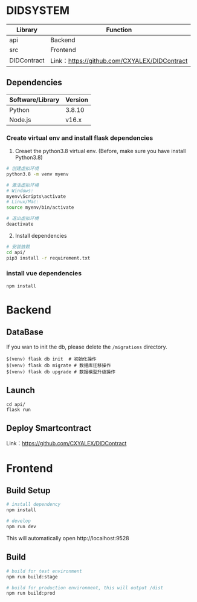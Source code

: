 # DIDSYSTEM 

| Library | Function |
|-----------------|-------|
| api           | Backend |
| src            | Frontend      |
| DIDContract          |   Link：https://github.com/CXYALEX/DIDContract  |
## Dependencies

| Software/Library | Version              | 
|-----------------|----------------------|
| Python          | 3.8.10                 | 
| Node.js         | v16.x            |    

### Create virtual env and install flask dependencies
1. Creaet the python3.8 virtual env. (Before, make sure you have install Python3.8)
```bash
# 创建虚拟环境
python3.8 -m venv myenv

# 激活虚拟环境
# Windows:
myenv\Scripts\activate
# Linux/Mac:
source myenv/bin/activate

# 退出虚拟环境
deactivate
```
2. Install dependencies
```bash
# 安装依赖
cd api/
pip3 install -r requirement.txt
```
### install vue dependencies
```
npm install 
```

# Backend
## DataBase
If you wan to init the db, please delete the `/migrations` directory.
```
$(venv) flask db init  # 初始化操作
$(venv) flask db migrate # 数据库迁移操作
$(venv) flask db upgrade # 数据模型升级操作
```
## Launch
```
cd api/
flask run
```
## Deploy Smartcontract
Link：https://github.com/CXYALEX/DIDContract



# Frontend

## Build Setup

```bash
# install dependency
npm install

# develop   
npm run dev
```

This will automatically open http://localhost:9528

## Build

```bash
# build for test environment
npm run build:stage

# build for production environment, this will output /dist
npm run build:prod
```
